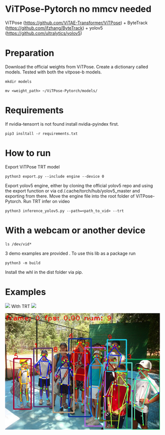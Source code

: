 # ViTPose-Pytorch no mmcv needed

ViTPose (https://github.com/ViTAE-Transformer/ViTPose) + ByteTrack (https://github.com/ifzhang/ByteTrack) + yolov5 (https://github.com/ultralytics/yolov5)
# Preparation
Download the official weights from ViTPose. Create a dictionary called models.
Tested with both the vitpose-b models.
```
mkdir models
```
```
mv <weight_path> ~/ViTPose-Pytorch/models/
```
# Requirements
If nvidia-tensorrt is not found install nvidia-pyindex first.

```
pip3 insltall -r requirements.txt
```
# How to run

Export ViTPose TRT model 
```
python3 export.py --include engine --device 0
```
Export yolov5 engine, either by cloning the official yolov5 repo and using the export function or via cd /.cache/torch/hub/yolov5_master and 
exporting from there. Move the engine file into the root folder of ViTPose-Pytorch.
Run TRT infer on video

```
python3 inference_yolov5.py --path=<path_to_vid> --trt
```
# With a webcam or another device
```
ls /dev/vid*
```
3 demo examples are provided . To use this lib as a package run 

```
python3 -m build
```
Install the whl in the dist folder via pip.


# Examples 

![](https://github.com/gpastal24/ViTPose-Pytorch/blob/main/examples/output_simple.gif)
With TRT
![](https://github.com/gpastal24/ViTPose-Pytorch/blob/main/examples/trt_out.gif)

![](https://github.com/gpastal24/ViTPose-Pytorch/blob/main/examples/out.jpg?raw=true)
